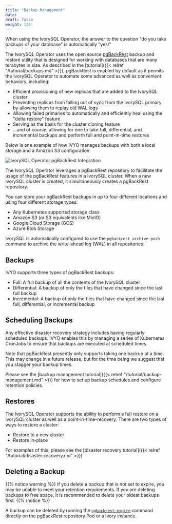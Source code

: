 ```yaml
---
title: "Backup Management"
date:
draft: false
weight: 120
---
```


When using the IvorySQL Operator, the answer to the question "do you take
backups of your database" is automatically "yes!"

The IvorySQL Operator uses the open source
[pgBackRest](https://pgbackrest.org) backup and restore utility that is designed
for working with databases that are many terabytes in size. As described in the
[tutorial]({{< relref "/tutorial/backups.md" >}}), pgBackRest is enabled by
default as it permits the IvorySQL Operator to automate some advanced as well
as convenient behaviors, including:

- Efficient provisioning of new replicas that are added to the IvorySQL
cluster
- Preventing replicas from falling out of sync from the IvorySQL primary by
allowing them to replay old WAL logs
- Allowing failed primaries to automatically and efficiently heal using the
"delta restore" feature
- Serving as the basis for the cluster cloning feature
- ...and of course, allowing for one to take full, differential, and incremental
backups and perform full and point-in-time restores

Below is one example of how IVYO manages backups with both a local storage and a Amazon S3 configuration.

![IvorySQL Operator pgBackRest Integration](/images/postgresql-cluster-dr-base.png)

The IvorySQL Operator leverages a pgBackRest repository to facilitate the
usage of the pgBackRest features in a IvorySQL cluster. When a new IvorySQL
cluster is created, it simultaneously creates a pgBackRest repository.

You can store your pgBackRest backups in up to four different locations and using four different storage types:

- Any Kubernetes supported storage class
- Amazon S3 (or S3 equivalents like MinIO)
- Google Cloud Storage (GCS)
- Azure Blob Storage

IvorySQL is automatically configured to use the `pgbackrest archive-push` command
to archive the write-ahead log (WAL) in all repositories.

## Backups

IVYO supports three types of pgBackRest backups:

- Full: A full backup of all the contents of the IvorySQL cluster
- Differential: A backup of only the files that have changed since the last full backup
- Incremental: A backup of only the files that have changed since the last full, differential, or incremental backup

## Scheduling Backups

Any effective disaster recovery strategy includes having regularly scheduled
backups. IVYO enables this by managing a series of Kubernetes CronJobs to ensure that backups are executed at scheduled times.

Note that pgBackRest presently only supports taking one backup at a time. This may change in a future release, but for the time being we suggest that you stagger your backup times.

Please see the [backup management tutorial]({{< relref "/tutorial/backup-management.md" >}}) for how to set up backup schedules
and configure retention policies.

## Restores

The IvorySQL Operator supports the ability to perform a full restore on a
IvorySQL cluster as well as a point-in-time-recovery. There are two types of
ways to restore a cluster:

- Restore to a new cluster
- Restore in-place

For examples of this, please see the [disaster recovery tutorial]({{< relref "/tutorial/disaster-recovery.md" >}})

## Deleting a Backup

{{% notice warning %}}
If you delete a backup that is *not* set to expire, you may be unable to meet
your retention requirements. If you are deleting backups to free space, it is
recommended to delete your oldest backups first.
{{% /notice %}}

A backup can be deleted by running the [`pgbackrest expire`](https://pgbackrest.org/command.html#command-expire) command directly on the pgBackRest repository Pod or a Ivory instance.

